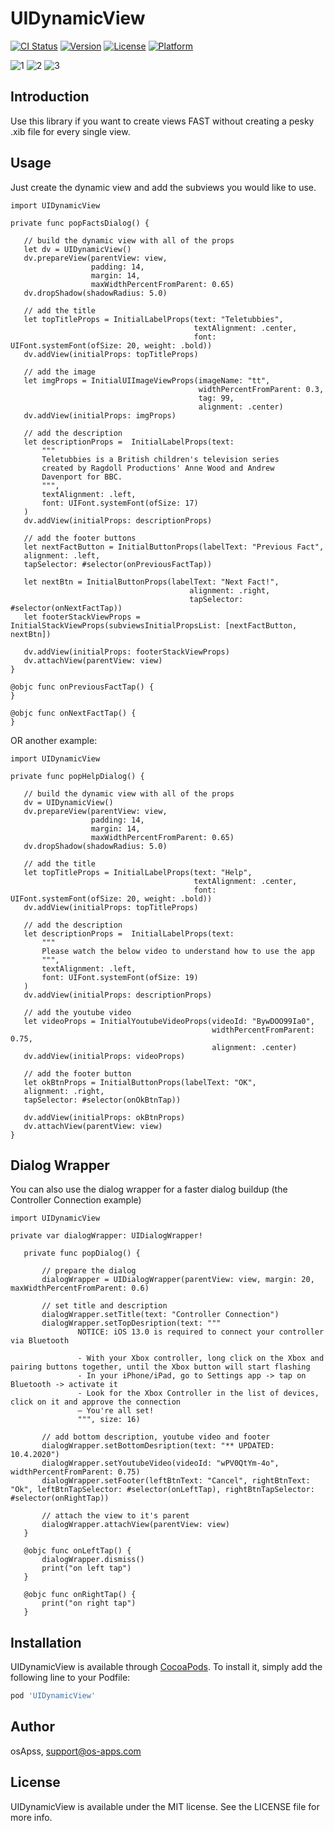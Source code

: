 # UIDynamicView

[![CI Status](https://img.shields.io/travis/osfunapps/UIDynamicView.svg?style=flat)](https://travis-ci.org/osfunapps/UIDynamicView)
[![Version](https://img.shields.io/cocoapods/v/UIDynamicView.svg?style=flat)](https://cocoapods.org/pods/UIDynamicView)
[![License](https://img.shields.io/cocoapods/l/UIDynamicView.svg?style=flat)](https://cocoapods.org/pods/UIDynamicView)
[![Platform](https://img.shields.io/cocoapods/p/UIDynamicView.svg?style=flat)](https://cocoapods.org/pods/UIDynamicView)


![1](./res/1.gif) 
![2](./res/2.gif)
![3](./res/3.png)

## Introduction
Use this library if you want to create views FAST without creating a pesky .xib file for every single view.

## Usage

Just create the dynamic view and add the subviews you would like to use.

 ```
import UIDynamicView
 
private func popFactsDialog() {
      
    // build the dynamic view with all of the props
    let dv = UIDynamicView()
    dv.prepareView(parentView: view,
                   padding: 14,
                   margin: 14,
                   maxWidthPercentFromParent: 0.65)
    dv.dropShadow(shadowRadius: 5.0)
    
    // add the title
    let topTitleProps = InitialLabelProps(text: "Teletubbies",
                                          textAlignment: .center,
                                          font: UIFont.systemFont(ofSize: 20, weight: .bold))
    dv.addView(initialProps: topTitleProps)
    
    // add the image
    let imgProps = InitialUIImageViewProps(imageName: "tt",
                                           widthPercentFromParent: 0.3,
                                           tag: 99,
                                           alignment: .center)
    dv.addView(initialProps: imgProps)
    
    // add the description
    let descriptionProps =  InitialLabelProps(text:
        """
        Teletubbies is a British children's television series
        created by Ragdoll Productions' Anne Wood and Andrew
        Davenport for BBC.
        """,
        textAlignment: .left,
        font: UIFont.systemFont(ofSize: 17)
    )
    dv.addView(initialProps: descriptionProps)
    
    // add the footer buttons
    let nextFactButton = InitialButtonProps(labelText: "Previous Fact",
    alignment: .left,
    tapSelector: #selector(onPreviousFactTap))
    
    let nextBtn = InitialButtonProps(labelText: "Next Fact!",
                                         alignment: .right,
                                         tapSelector: #selector(onNextFactTap))
    let footerStackViewProps = InitialStackViewProps(subviewsInitialPropsList: [nextFactButton, nextBtn])
    
    dv.addView(initialProps: footerStackViewProps)
    dv.attachView(parentView: view)
}
  
@objc func onPreviousFactTap() {
}
  
@objc func onNextFactTap() {
}
 ```

OR another example:

 ```
import UIDynamicView
 
private func popHelpDialog() {
        
    // build the dynamic view with all of the props
    dv = UIDynamicView()
    dv.prepareView(parentView: view,
                   padding: 14,
                   margin: 14,
                   maxWidthPercentFromParent: 0.65)
    dv.dropShadow(shadowRadius: 5.0)
    
    // add the title
    let topTitleProps = InitialLabelProps(text: "Help",
                                          textAlignment: .center,
                                          font: UIFont.systemFont(ofSize: 20, weight: .bold))
    dv.addView(initialProps: topTitleProps)
    
    // add the description
    let descriptionProps =  InitialLabelProps(text:
        """
        Please watch the below video to understand how to use the app
        """,
        textAlignment: .left,
        font: UIFont.systemFont(ofSize: 19)
    )
    dv.addView(initialProps: descriptionProps)
    
    // add the youtube video
    let videoProps = InitialYoutubeVideoProps(videoId: "BywDOO99Ia0",
                                              widthPercentFromParent: 0.75,
                                              alignment: .center)
    dv.addView(initialProps: videoProps)
    
    // add the footer button
    let okBtnProps = InitialButtonProps(labelText: "OK",
    alignment: .right,
    tapSelector: #selector(onOkBtnTap))
    
    dv.addView(initialProps: okBtnProps)
    dv.attachView(parentView: view)
}
 ```

## Dialog Wrapper

You can also use the dialog wrapper for a faster dialog buildup (the Controller Connection example)
 ```
import UIDynamicView

private var dialogWrapper: UIDialogWrapper!
    
    private func popDialog() {
        
        // prepare the dialog
        dialogWrapper = UIDialogWrapper(parentView: view, margin: 20, maxWidthPercentFromParent: 0.6)
                                        
        // set title and description                                
        dialogWrapper.setTitle(text: "Controller Connection")
        dialogWrapper.setTopDesription(text: """
                NOTICE: iOS 13.0 is required to connect your controller via Bluetooth

                - With your Xbox controller, long click on the Xbox and pairing buttons together, until the Xbox button will start flashing
                - In your iPhone/iPad, go to Settings app -> tap on Bluetooth -> activate it
                - Look for the Xbox Controller in the list of devices, click on it and approve the connection
                — You're all set!
                """, size: 16)
                
        // add bottom description, youtube video and footer        
        dialogWrapper.setBottomDesription(text: "** UPDATED: 10.4.2020")
        dialogWrapper.setYoutubeVideo(videoId: "wPV0QtYm-4o", widthPercentFromParent: 0.75)
        dialogWrapper.setFooter(leftBtnText: "Cancel", rightBtnText: "Ok", leftBtnTapSelector: #selector(onLeftTap), rightBtnTapSelector: #selector(onRightTap))
        
        // attach the view to it's parent
        dialogWrapper.attachView(parentView: view)
    }
    
    @objc func onLeftTap() {
        dialogWrapper.dismiss()
        print("on left tap")
    }
    
    @objc func onRightTap() {
        print("on right tap")
    }
```



## Installation

UIDynamicView is available through [CocoaPods](https://cocoapods.org). To install
it, simply add the following line to your Podfile:

```ruby
pod 'UIDynamicView'
```

## Author

osApss, support@os-apps.com

## License

UIDynamicView is available under the MIT license. See the LICENSE file for more info.

